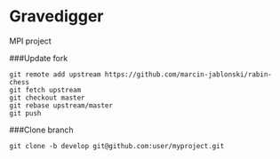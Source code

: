 # Gravedigger
MPI project

###Update fork
```
git remote add upstream https://github.com/marcin-jablonski/rabin-chess
git fetch upstream
git checkout master
git rebase upstream/master
git push
```
###Clone branch
```
git clone -b develop git@github.com:user/myproject.git
```
